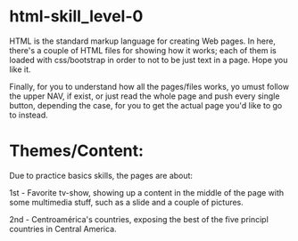 # html-skill_level-0

HTML is the standard markup language for creating Web pages. In here, there's a couple of HTML files for showing how it works; each of them is loaded with css/bootstrap in order to not to be just text in a page. Hope you like it.

Finally, for you to understand how all the pages/files works, yo umust follow the upper NAV, if exist, or just read the whole page and push every single button, depending the case, for you to get the actual page you'd like to go to instead.

# Themes/Content:

Due to practice basics skills, the pages are about:

1st - Favorite tv-show, showing up a content in the middle of the page with some multimedia stuff, such as a slide and a couple of pictures.

2nd - Centroamérica's countries, exposing the best of the five principl countries in Central America.
